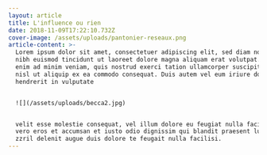 ```yaml
---
layout: article
title: L'influence ou rien
date: 2018-11-09T17:22:10.732Z
cover-image: /assets/uploads/pantonier-reseaux.png
article-content: >-
  Lorem ipsum dolor sit amet, consectetuer adipiscing elit, sed diam nonummy
  nibh euismod tincidunt ut laoreet dolore magna aliquam erat volutpat. Ut wisi
  enim ad minim veniam, quis nostrud exerci tation ullamcorper suscipit lobortis
  nisl ut aliquip ex ea commodo consequat. Duis autem vel eum iriure dolor in
  hendrerit in vulputate


  ![](/assets/uploads/becca2.jpg)


  velit esse molestie consequat, vel illum dolore eu feugiat nulla facilisis at
  vero eros et accumsan et iusto odio dignissim qui blandit praesent luptatum
  zzril delenit augue duis dolore te feugait nulla facilisi.
---
```


